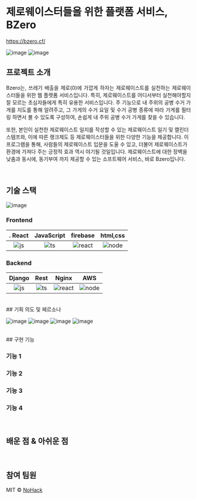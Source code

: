 # 제로웨이스터들을 위한 플랫폼 서비스, BZero
https://bzero.cf/


<p align="center">
  
  ![image](https://user-images.githubusercontent.com/39684920/200016113-850d252c-550b-4f75-a1a8-dad50e9fead5.png)
  ![image](https://user-images.githubusercontent.com/39684920/200016228-5fb90a0a-5e62-4aea-bf2c-6ee1b1800f43.png)

</p>



## 프로젝트 소개

<p align="justify">
Bzero는, 쓰레기 배출을 제로(0)에 가깝게 하자는 제로웨이스트를 실천하는 제로웨이스터들을 위한
웹 플랫폼 서비스입니다. 특히, 제로웨이스트를 어디서부터 실천해야할지 잘 모르는 초심자들에게 특히 유용한 서비스입니다. 주 기능으로 내 주위의 공병 수거 가게를 지도를 통해 알려주고, 그 가게의 수거 요일 및 수거 공병 종류에 따라 가게를 필터링 하면서 볼 수 있도록 구성하여, 손쉽게 내 주위 공병 수거 가게를 찾을 수 있습니다.
</p>
 
또한, 본인이 실천한 제로웨이스트 일지를 작성할 수 있는 제로웨이스트 일기 및 캘린더 스탬프와, 이에 따른 랭크제도 등 제로웨이스터들을 위한 다양한 기능을 제공합니다.
이 프로그램을 통해, 사람들의 제로웨이스트 입문을 도울 수 있고, 더불어 제로웨이스트가 환경에 가져다 주는 긍정적 효과 역시 야기될 것일입니다. 제로웨이스트에 대한 장벽을 낮춤과 동시에, 동기부여 까지 제공할 수 있는 소프트웨어 서비스, 바로 Bzero입니다.


</p>
<br>



## 기술 스택
![image](https://user-images.githubusercontent.com/39684920/200017834-7d1c0e98-9b54-45a4-b532-ed2e33cedf6e.png)

### Frontend

|. React  | JavaScript |  firebase   |  html,css  
| :--------: | :--------: | :------: | :-----: |
|   ![js]    |   ![ts]    | ![react] | ![node] | 

### Backend

| Django | Rest |  Nginx   |  AWS   |
| :--------: | :--------: | :------: | :-----: |
|   ![js]    |   ![ts]    | ![react] | ![node] |

<br>
## 기획 의도 및 페르소나

![image](https://user-images.githubusercontent.com/39684920/200017562-936c93aa-a569-4866-8009-227aec1c43ba.png)
![image](https://user-images.githubusercontent.com/39684920/200017587-40ba1165-68d2-4c37-9127-65627ad1d2d2.png)
![image](https://user-images.githubusercontent.com/39684920/200017615-49ee23bd-ccfe-49c0-99f1-ac4845c811d0.png)
![image](https://user-images.githubusercontent.com/39684920/200017640-26e21c5a-ba62-42b7-90f0-1597bc3fea82.png)

<br>
## 구현 기능

### 기능 1

### 기능 2

### 기능 3

### 기능 4

<br>

## 배운 점 & 아쉬운 점

<p align="justify">

</p>

<br>

## 참여 팀원

MIT &copy; [NoHack](mailto:lbjp114@gmail.com)

<!-- Stack Icon Refernces -->

[js]: /images/stack/javascript.svg
[ts]: /images/stack/typescript.svg
[react]: /images/stack/react.svg
[node]: /images/stack/node.svg
